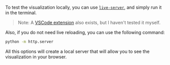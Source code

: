 To test the visualization locally, you can use [`live-server`](https://tapiov.net/live-server/), and simply run it in the terminal.

> Note: A [VSCode extension](https://marketplace.visualstudio.com/items?itemName=ritwickdey.LiveServer) also exists, but I haven't tested it myself.

Also, if you do not need live reloading, you can use the following command:

```bash
python -m http.server
```

All this options will create a local server that will allow you to see the visualization in your browser.
